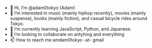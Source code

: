 - 👋 Hi, I’m @adam0tokyo (Adam)
- 👀 I’m interested in music (mainly hiphop recently), movies (mainly suspense), books (mainly fiction), and casual bicycle rides around Tokyo.
- 🌱 I’m currently learning JavaScript, Python, and Japanese.
- 💞️ I’m looking to collaborate on antyhing and everything
- 📫 How to reach me amdam0tokyo -at- gmail

<!---
adam0tokyo/adam0tokyo is a ✨ special ✨ repository because its `README.md` (this file) appears on your GitHub profile.
You can click the Preview link to take a look at your changes.
--->
